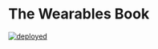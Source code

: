 # The Wearables Book

[![deployed](https://github.com/kevinamstutz/wearables-book/workflows/deployed/badge.svg)](https://github.com/kevinamstutz/wearables-book)
